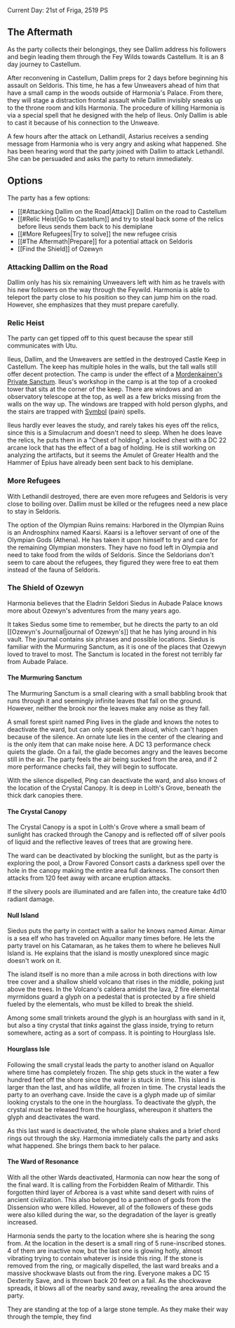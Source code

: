 Current Day: 21st of Friga, 2519 PS

## The Aftermath
As the party collects their belongings, they see Dallim address his followers and begin leading them through the Fey Wilds towards Castellum. It is an 8 day journey to Castellum.

After reconvening in Castellum, Dallim preps for 2 days before beginning his assault on Seldoris. This time, he has a few Unweavers ahead of him that have a small camp in the woods outside of Harmonia's Palace. From there, they will stage a distraction frontal assault while Dallim invisibly sneaks up to the throne room and kills Harmonia. The procedure of killing Harmonia is via a special spell that he designed with the help of Ileus. Only Dallim is able to cast it because of his connection to the Unweave.

A few hours after the attack on Lethandil, Astarius receives a sending message from Harmonia who is very angry and asking what happened. She has been hearing word that the party joined with Dallim to attack Lethandil. She can be persuaded and asks the party to return immediately.

## Options
The party has a few options:
- [[#Attacking Dallim on the Road|Attack]] Dallim on the road to Castellum
- [[#Relic Heist|Go to Castellum]] and try to steal back some of the relics before Ileus sends them back to his demiplane
- [[#More Refugees|Try to solve]] the new refugee crisis
- [[#The Aftermath|Prepare]] for a potential attack on Seldoris
- [[Find the Shield]] of Ozewyn

### Attacking Dallim on the Road
Dallim only has his six remaining Unweavers left with him as he travels with his new followers on the way through the Feywild. Harmonia is able to teleport the party close to his position so they can jump him on the road. However, she emphasizes that they must prepare carefully.

### Relic Heist
The party can get tipped off to this quest because the spear still communicates with Utu.

Ileus, Dallim, and the Unweavers are settled in the destroyed Castle Keep in Castellum. The keep has multiple holes in the walls, but the tall walls still offer decent protection. The camp is under the effect of a [Mordenkainen's Private Sanctum](https://dnd5e.wikidot.com/spell:mordenkainens-private-sanctum). Ileus's workshop in the camp is at the top of a crooked tower that sits at the corner of the keep. There are windows and an observatory telescope at the top, as well as a few bricks missing from the walls on the way up. The windows are trapped with hold person glyphs, and the stairs are trapped with [Symbol](https://dnd5e.wikidot.com/spell:symbol) (pain) spells.

Ileus hardly ever leaves the study, and rarely takes his eyes off the relics, since this is a Simulacrum and doesn't need to sleep. When he does leave the relics, he puts them in a "Chest of holding", a locked chest with a DC 22 arcane lock that has the effect of a bag of holding. He is still working on analyzing the artifacts, but it seems the Amulet of Greater Health and the Hammer of Epius have already been sent back to his demiplane.

### More Refugees
With Lethandil destroyed, there are even more refugees and Seldoris is very close to boiling over. Dallim must be killed or the refugees need a new place to stay in Seldoris.

The option of the Olympian Ruins remains:
Harbored in the Olympian Ruins is an Androsphinx named Kaarsi. Kaarsi is a leftover servant of one of the Olympian Gods (Athena). He has taken it upon himself to try and care for the remaining Olympian monsters. They have no food left in Olympia and need to take food from the wilds of Seldoris. Since the Seldorians don't seem to care about the refugees, they figured they were free to eat them instead of the fauna of Seldoris.

### The Shield of Ozewyn
Harmonia believes that the Eladrin Seldori Siedus in Aubade Palace knows more about Ozewyn's adventures from the many years ago.

It takes Siedus some time to remember, but he directs the party to an old [[Ozewyn's Journal|journal of Ozewyn's]] that he has lying around in his vault. The journal contains six phrases and possible locations. Siedus is familiar with the Murmuring Sanctum, as it is one of the places that Ozewyn loved to travel to most. The Sanctum is located in the forest not terribly far from Aubade Palace.
#### The Murmuring Sanctum
The Murmuring Sanctum is a small clearing with a small babbling brook that runs through it and seemingly infinite leaves that fall on the ground. However, neither the brook nor the leaves make any noise as they fall.

A small forest spirit named Ping lives in the glade and knows the notes to deactivate the ward, but can only speak them aloud, which can't happen because of the silence. An ornate lute lies in the center of the clearing and is the only item that can make noise here. A DC 13 performance check quiets the glade. On a fail, the glade becomes angry and the leaves become still in the air. The party feels the air being sucked from the area, and if 2 more performance checks fail, they will begin to suffocate.

With the silence dispelled, Ping can deactivate the ward, and also knows of the location of the Crystal Canopy. It is deep in Lolth's Grove, beneath the thick dark canopies there.
#### The Crystal Canopy
The Crystal Canopy is a spot in Lolth's Grove where a small beam of sunlight has cracked through the Canopy and is reflected off of silver pools of liquid and the reflective leaves of trees that are growing here.

The ward can be deactivated by blocking the sunlight, but as the party is exploring the pool, a Drow Favored Consort casts a darkness spell over the hole in the canopy making the entire area full darkness. The consort then attacks from 120 feet away with arcane eruption attacks.

If the silvery pools are illuminated and are fallen into, the creature take 4d10 radiant damage.
#### Null Island
Siedus puts the party in contact with a sailor he knows named Aimar. Aimar is a sea elf who has traveled on Aquallor many times before. He lets the party travel on his Catamaran, as he takes them to where he believes Null Island is. He explains that the island is mostly unexplored since magic doesn't work on it.

The island itself is no more than a mile across in both directions with low tree cover and a shallow shield volcano that rises in the middle, poking just above the trees. In the Volcano's caldera amidst the lava, 2 fire elemental myrmidons guard a glyph on a pedestal that is protected by a fire shield fueled by the elementals, who must be killed to break the shield.

Among some small trinkets around the glyph is an hourglass with sand in it, but also a tiny crystal that *tinks* against the glass inside, trying to return somewhere, acting as a sort of compass. It is pointing to Hourglass Isle.
#### Hourglass Isle
Following the small crystal leads the party to another island on Aquallor where time has completely frozen. The ship gets stuck in the water a few hundred feet off the shore since the water is stuck in time. This island is larger than the last, and has wildlife, all frozen in time. The crystal leads the party to an overhang cave. Inside the cave is a glyph made up of similar looking crystals to the one in the hourglass. To deactivate the glyph, the crystal must be released from the hourglass, whereupon it shatters the glyph and deactivates the ward.

As this last ward is deactivated, the whole plane shakes and a brief chord rings out through the sky. Harmonia immediately calls the party and asks what happened. She brings them back to her palace.
#### The Ward of Resonance
With all the other Wards deactivated, Harmonia can now hear the song of the final ward. It is calling from the Forbidden Realm of Mithardir. This forgotten third layer of Arborea is a vast white sand desert with ruins of ancient civilization. This also belonged to a pantheon of gods from the Dissension who were killed. However, all of the followers of these gods were also killed during the war, so the degradation of the layer is greatly increased. 

Harmonia sends the party to the location where she is hearing the song from. At the location in the desert is a small ring of 5 rune-inscribed stones. 4 of them are inactive now, but the last one is glowing hotly, almost vibrating trying to contain whatever is inside this ring. If the stone is removed from the ring, or magically dispelled, the last ward breaks and a massive shockwave blasts out from the ring. Everyone makes a DC 15 Dexterity Save, and is thrown back 20 feet on a fail. As the shockwave spreads, it blows all of the nearby sand away, revealing the area around the party.

They are standing at the top of a large stone temple. As they make their way through the temple, they find 